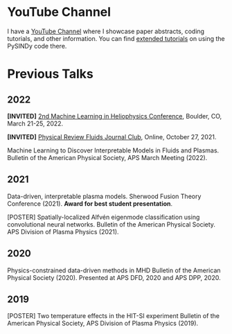 # YouTube Channel
I have a [YouTube Channel](https://www.youtube.com/channel/UCOobVcSNKgE5BjiHABQqe2w) where I showcase paper abstracts, coding tutorials, and other information. You can find [extended tutorials](https://www.youtube.com/watch?v=SfIJiuJ38W0&list=PLN90bHJU-JLoOfEk0KyBs2qLTV7OkMZ25) on using the PySINDy code there.

# Previous Talks

## 2022
<b>[INVITED]</b> [2nd Machine Learning in Heliophysics Conference](https://ml-helio.github.io), Boulder, CO, March 21-25, 2022.

<b>[INVITED]</b> [Physical Review Fluids Journal Club](https://www.youtube.com/watch?v=WHBEzOlYNDY&list=PLN90bHJU-JLqECQUk66IibsqrPap17bCm), Online, October 27, 2021.

Machine Learning to Discover Interpretable Models in Fluids and Plasmas.
Bulletin of the American Physical Society, APS March Meeting (2022).

## 2021
Data-driven, interpretable plasma models.
Sherwood Fusion Theory Conference (2021). <b>Award for best student presentation</b>.

[POSTER] Spatially-localized Alfvén eigenmode classification using convolutional neural networks.
Bulletin of the American Physical Society. APS Division of Plasma Physics (2021).

## 2020
Physics-constrained data-driven methods in MHD
Bulletin of the American Physical Society (2020). Presented at APS DFD, 2020 and APS DPP, 2020.

## 2019
[POSTER] Two temperature effects in the HIT-SI experiment
Bulletin of the American Physical Society, APS Division of Plasma Physics (2019).
